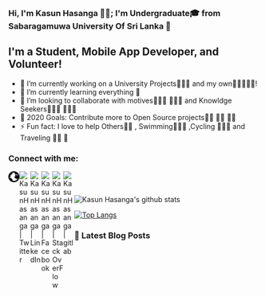 ### Hi, I'm Kasun Hasanga 🧑‍💻; I'm Undergraduate🎓 from Sabaragamuwa University Of Sri Lanka 👋

## I'm a Student, Mobile App Developer, and Volunteer!
- 🔭 I’m currently working on a University Projects🧑🏻‍💻 and my own🙋🏻‍♂️🤞🏻!
- 🌱 I’m currently learning everything  🤣
- 👯 I’m looking to collaborate with motives👨🏻‍🚀 👩🏻‍🚀 and Knowldge Seekers🧑🏻‍🔬 👨🏻‍🔬
- 🥅 2020 Goals: Contribute more to Open Source projects👬🏻 👭🏻 👫🏻
- ⚡ Fun fact: I love to help Others👫🏻 , Swimming🤽🏻‍♂️ ,Cycling 🚵🏻‍♂️ and Traveling  🧗🏻 🤩

### Connect with me:

[<img align="left" alt="KasunHasanga" width="22px" src="https://raw.githubusercontent.com/iconic/open-iconic/master/svg/globe.svg" />][website]
[<img align="left" alt="KasunHasanga | Twitter" width="22px" src="https://cdn.jsdelivr.net/npm/simple-icons@v3/icons/twitter.svg" />][twitter]
[<img align="left" alt="KasunHasanga | LinkedIn" width="22px" src="https://cdn.jsdelivr.net/npm/simple-icons@v3/icons/linkedin.svg" />][linkedin]
[<img align="left" alt="KasunHasanga | Facebook" width="22px" src="https://cdn.jsdelivr.net/npm/simple-icons@3.4.1/icons/facebook.svg" />][Facebook]
[<img align="left" alt="KasunHasanga | StackOverFlow" width="22px" src="https://cdn.jsdelivr.net/npm/simple-icons@3.4.1/icons/stackoverflow.svg" />][StackOverFlow]
[<img align="left" alt="KasunHasanga | gitlab" width="22px" src="https://cdn.jsdelivr.net/npm/simple-icons@3.4.1/icons/gitlab.svg" />][gitlab]

<!-- [<img align="left" alt="KasunHasanga | Coursera" width="22px" src="https://cdn.jsdelivr.net/npm/simple-icons@3.4.1/icons/coursera.svg" />][Coursera] -->

</br>
</br>

![Kasun Hasanga's github stats](https://github-readme-stats.vercel.app/api?username=KasunHasanga&show_icons=true&theme=radical&count_private=true&hide=stars)




[![Top Langs](https://github-readme-stats.vercel.app/api/top-langs/?username=KasunHasanga)](https://github.com/KasunHasanga/github-readme-stats)
</br>


### 📕 Latest Blog Posts

<!-- BLOG-POST-LIST:START -->

<!-- BLOG-POST-LIST:END -->


[website]: https://kasunhasanga.wordpress.com
[twitter]: https://twitter.com/Kasun_hasanga
[linkedin]: https://linkedin.com/in/codeSTACKr
[Facebook]: https://www.facebook.com/kasun.hasanga.1
[StackOverFlow]: https://stackoverflow.com/users/11168442/kasun-hasanga
[gitlab]: https://gitlab.com/kasun_hasanga
<!-- [Coursera]: https://www.coursera.org/user/20e13501939c05147192ff623f980713 -->
